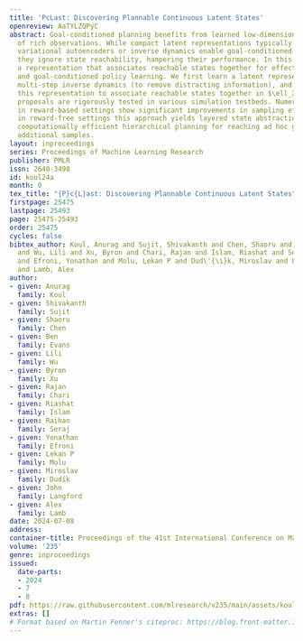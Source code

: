 ```yaml
---
title: 'PcLast: Discovering Plannable Continuous Latent States'
openreview: AaTYLZQPyC
abstract: Goal-conditioned planning benefits from learned low-dimensional representations
  of rich observations. While compact latent representations typically learned from
  variational autoencoders or inverse dynamics enable goal-conditioned decision making,
  they ignore state reachability, hampering their performance. In this paper, we learn
  a representation that associates reachable states together for effective planning
  and goal-conditioned policy learning. We first learn a latent representation with
  multi-step inverse dynamics (to remove distracting information), and then transform
  this representation to associate reachable states together in $\ell_2$ space. Our
  proposals are rigorously tested in various simulation testbeds. Numerical results
  in reward-based settings show significant improvements in sampling efficiency. Further,
  in reward-free settings this approach yields layered state abstractions that enable
  computationally efficient hierarchical planning for reaching ad hoc goals with zero
  additional samples.
layout: inproceedings
series: Proceedings of Machine Learning Research
publisher: PMLR
issn: 2640-3498
id: koul24a
month: 0
tex_title: "{P}c{L}ast: Discovering Plannable Continuous Latent States"
firstpage: 25475
lastpage: 25493
page: 25475-25493
order: 25475
cycles: false
bibtex_author: Koul, Anurag and Sujit, Shivakanth and Chen, Shaoru and Evans, Ben
  and Wu, Lili and Xu, Byron and Chari, Rajan and Islam, Riashat and Seraj, Raihan
  and Efroni, Yonathan and Molu, Lekan P and Dud\'{\i}k, Miroslav and Langford, John
  and Lamb, Alex
author:
- given: Anurag
  family: Koul
- given: Shivakanth
  family: Sujit
- given: Shaoru
  family: Chen
- given: Ben
  family: Evans
- given: Lili
  family: Wu
- given: Byron
  family: Xu
- given: Rajan
  family: Chari
- given: Riashat
  family: Islam
- given: Raihan
  family: Seraj
- given: Yonathan
  family: Efroni
- given: Lekan P
  family: Molu
- given: Miroslav
  family: Dudı́k
- given: John
  family: Langford
- given: Alex
  family: Lamb
date: 2024-07-08
address:
container-title: Proceedings of the 41st International Conference on Machine Learning
volume: '235'
genre: inproceedings
issued:
  date-parts:
  - 2024
  - 7
  - 8
pdf: https://raw.githubusercontent.com/mlresearch/v235/main/assets/koul24a/koul24a.pdf
extras: []
# Format based on Martin Fenner's citeproc: https://blog.front-matter.io/posts/citeproc-yaml-for-bibliographies/
---
```

